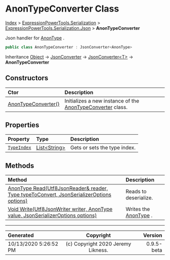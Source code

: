 ﻿# AnonTypeConverter Class

[Index](../index.md) > [ExpressionPowerTools.Serialization](ExpressionPowerTools.Serialization.a.md) > [ExpressionPowerTools.Serialization.Json](ExpressionPowerTools.Serialization.Json.n.md) > **AnonTypeConverter**

Json handler for [AnonType](ExpressionPowerTools.Serialization.Serializers.AnonType.cs.md) .

```csharp
public class AnonTypeConverter : JsonConverter<AnonType>
```

Inheritance [Object](https://docs.microsoft.com/dotnet/api/system.object) → [JsonConverter](https://docs.microsoft.com/dotnet/api/system.text.json.serialization.jsonconverter) → [JsonConverter&lt;T>](https://docs.microsoft.com/dotnet/api/system.text.json.serialization.jsonconverter-1) → **AnonTypeConverter**

## Constructors

| Ctor | Description |
| :-- | :-- |
| [AnonTypeConverter()](ExpressionPowerTools.Serialization.Json.AnonTypeConverter.ctor.md#anontypeconverter) | Initializes a new instance of the [AnonTypeConverter](ExpressionPowerTools.Serialization.Json.AnonTypeConverter.cs.md) class. |
## Properties

| Property | Type | Description |
| :-- | :-- | :-- |
| [`TypeIndex`](ExpressionPowerTools.Serialization.Json.AnonTypeConverter.TypeIndex.prop.md) | [List&lt;String>](https://docs.microsoft.com/dotnet/api/system.collections.generic.list-1) | Gets or sets the type index. |

## Methods

| Method | Description |
| :-- | :-- |
| [AnonType Read(Utf8JsonReader& reader, Type typeToConvert, JsonSerializerOptions options)](ExpressionPowerTools.Serialization.Json.AnonTypeConverter.Read.m.md) | Reads to deserialize. |
| [Void Write(Utf8JsonWriter writer, AnonType value, JsonSerializerOptions options)](ExpressionPowerTools.Serialization.Json.AnonTypeConverter.Write.m.md) | Writes the [AnonType](ExpressionPowerTools.Serialization.Serializers.AnonType.cs.md) . |

---

| Generated | Copyright | Version |
| :-- | :-: | --: |
| 10/13/2020 5:26:52 PM | (c) Copyright 2020 Jeremy Likness. | 0.9.5-beta |
